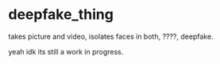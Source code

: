 # deepfake_thing
takes picture and video, isolates faces in both, ????, deepfake.

yeah idk its still a work in progress.
